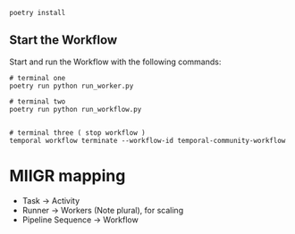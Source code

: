 ```command
poetry install
```

## Start the Workflow

Start and run the Workflow with the following commands:

```command
# terminal one
poetry run python run_worker.py

# terminal two
poetry run python run_workflow.py


# terminal three ( stop workflow )
temporal workflow terminate --workflow-id temporal-community-workflow
```

# MIIGR mapping

- Task -> Activity
- Runner -> Workers (Note plural), for scaling
- Pipeline Sequence -> Workflow